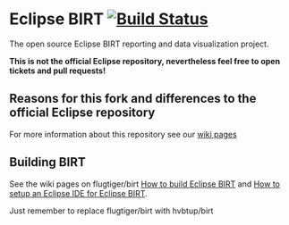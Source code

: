 # Eclipse BIRT [![Build Status](https://travis-ci.com/hvbtup/birt.svg?branch=flugtiger_master)](https://travis-ci.com/hvbtup/birt)
The open source Eclipse BIRT reporting and data visualization project.

**This is not the official Eclipse repository, nevertheless feel free to open tickets and pull requests!**

## Reasons for this fork and differences to the official Eclipse repository

For more information about this repository see our [wiki pages](https://github.com/hvbtup/birt/wiki)

## Building BIRT
See the wiki pages on flugtiger/birt  [How to build Eclipse BIRT](https://github.com/Flugtiger/birt/wiki/How-to-build-Eclipse-BIRT) and [How to setup an Eclipse IDE for Eclipse BIRT](https://github.com/Flugtiger/birt/wiki/How-to-setup-an-Eclipse-IDE-for-Eclipse-BIRT). 

Just remember to replace flugtiger/birt with hvbtup/birt
